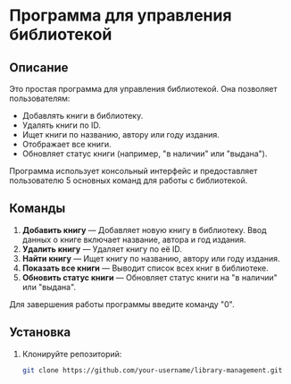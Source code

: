 # Программа для управления библиотекой

## Описание

Это простая программа для управления библиотекой. Она позволяет пользователям:
- Добавлять книги в библиотеку.
- Удалять книги по ID.
- Ищет книги по названию, автору или году издания.
- Отображает все книги.
- Обновляет статус книги (например, "в наличии" или "выдана").

Программа использует консольный интерфейс и предоставляет пользователю 5 основных команд для работы с библиотекой.

## Команды

1. **Добавить книгу** — Добавляет новую книгу в библиотеку. Ввод данных о книге включает название, автора и год издания.
2. **Удалить книгу** — Удаляет книгу по её ID.
3. **Найти книгу** — Ищет книгу по названию, автору или году издания.
4. **Показать все книги** — Выводит список всех книг в библиотеке.
5. **Обновить статус книги** — Обновляет статус книги на "в наличии" или "выдана".

Для завершения работы программы введите команду "0".

## Установка

1. Клонируйте репозиторий:
   ```bash
   git clone https://github.com/your-username/library-management.git
